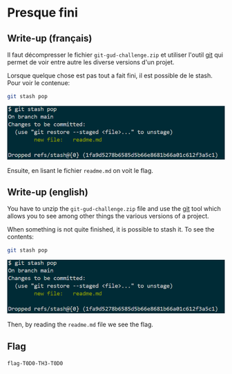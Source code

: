 # Presque fini

## Write-up (français)

Il faut décompresser le fichier `git-gud-challenge.zip` et utiliser l'outil [git](https://git-scm.com/) qui permet de voir entre autre les diverse versions d'un projet.

Lorsque quelque chose est pas tout a fait fini, il est possible de le stash. Pour voir le contenue:

```bash
git stash pop
```

![stash pop](stash.png)

Ensuite, en lisant le fichier `readme.md` on voit le flag.

## Write-up (english)

You have to unzip the `git-gud-challenge.zip` file and use the [git](https://git-scm.com/) tool which allows you to see among other things the various versions of a project.

When something is not quite finished, it is possible to stash it. To see the contents:

```bash
git stash pop
```

![stash pop](stash.png)

Then, by reading the `readme.md` file we see the flag.

## Flag

`flag-T0D0-TH3-T0D0`
